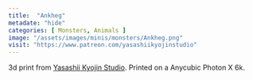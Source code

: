 ```yaml
---
title:  "Ankheg"
metadate: "hide"
categories: [ Monsters, Animals ]
image: "/assets/images/minis/monsters/Ankheg.png"
visit: "https://www.patreon.com/yasashiikyojinstudio"
---
```

3d print from [Yasashii Kyojin Studio](https://www.patreon.com/yasashiikyojinstudio). 
Printed on a Anycubic Photon X 6k.
